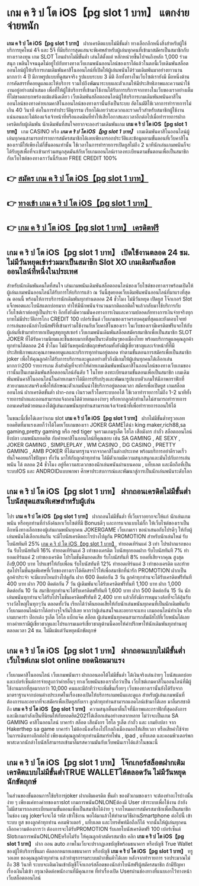 # เกม ค ริ ป โต iOS【pg slot 1 บาท】  แตกง่ายจ่ายหนัก

**เกม ค ริ ป โต iOS【pg slot 1 บาท】** ฝากเครดิตแบบไม่มีขั้นต่ำ  ทางเลือกอีกหนึ่งสิ่งสำหรับผู้ใช้บริการยุคใหม่ 4จี และ 5จี ที่มีบริการสุดแสนจะพิเศษสำหรับผู้เล่นทุกคนที่เข้ามาสมัครเป็นสมาชิกกับทางเราลงทุน เกม SLOT  โอนฝากไม่มีขั้นต่ำ เล่นได้ตั้งแต่ หลักหน่วยขึ้นไปจนถึงหลัก 1,000 ร่วมสนุก เพลินใจจนฉุดไม่อยู่ไปกับทางทางเว็บเกมพนันออนไลน์ของเราได้แล้วในตอนี้เว็บเดิมพันสล็อตออนไลน์ผู้ให้บริการเกมเดิมพันคาสิโนออนไลน์ที่เปิดให้ผู้เล่นพนันได้ร่วมเดิมพันมาอย่างยาวนานมากกว่า 4 ปี มีภาพรูปแบบที่ดูสมจจริง รูปแบบระบบ 3 มิติ
อีกทั้งทางในเว็บไซต์เรายังมี มือหนึ่งด้านการคัดสรรที่คอยดูแลและให้บริการ  รวมไปถึงพัฒนาระบบและตัวเกมให้มีประสิทธิภาพและความน่าใช้งานอยู่อย่างสม่ำเสมอ เพื่อที่ให้ผู้ใช้บริการที่เข้ามาใช้งานได้รับการบริการจากทางในเว็บของเราอย่างเต็มที่ไม่ขาดตกบกพร่องแม้แต่นิดเดียว เว็บเดิมพันสล็อตออนไลน์ผู้ให้บริการเกมเดิมพันพนันคาสิโนออนไลน์ของทางค่ายเกมคาสิโนออนไลน์ของทางเรานั้นยังเป็นระบบ อัตโนมัติใช้เวลาการทำรายการไม่เกิน 40 วินาที ต่อในการทำประวัติธุกรรม เรียกได้เลยว่าสะดวกและรวดเร็วสำหรับสมาชิกผู้ใช้งานแน่นอนและไม่ต้องแจ้งเจ้าหน้าที่หรือแอดมินที่ทำให้เสียโอกาสและเวลาอีกต่อไปเมื่อทำรายการฝากเครดิตกับผู้เดิมพัน
นักเดิมพันที่สนใจอยากจะลองร่วมเดิมพันเกม **เกม ค ริ ป โต iOS【pg slot 1 บาท】** เกม CASINO  หรือ ***เกม ค ริ ป โต iOS【pg slot 1 บาท】*** เกมเดิมพันคาสิโนออนไลน์ผู้เล่นทุกคนสามารถทำรายการสมัครสมาชิกได้เลยเพียงกรอกประวัติและข้อมูลตามขั้นตอนที่เว็บคาสิโนของเรามีให้เพียงไม่กี่ขั้นตอนเท่านั้น ใช้เวลาในการทำรายการเปิดยูสไม่ถึง 2 นาทีนักเล่นเกมพนันก็จะได้รับยูสเพื่อที่จะเข้ามาร่วมสนุกสุดมันส์กับเว็บเกมออนไลน์เราลงทะเบียนตามขั้นตอนเพื่อเป็นสมาชิกกับเว็บไซต์ของทางเราวันนี้รับเลย FREE CREDIT 100%

## 👉 [สมัคร เกม ค ริ ป โต iOS【pg slot 1 บาท】](https://archa888.com/)
## 👉 [ทางเข้า เกม ค ริ ป โต iOS【pg slot 1 บาท】](https://archa888.com/)
## 👉 [เกม ค ริ ป โต iOS【pg slot 1 บาท】 เครดิตฟรี](https://archa888.com/)

## เกม ค ริ ป โต iOS【pg slot 1 บาท】 เปิดใช้งานตลอด  24 ชม. ไม่มีวันหยุดเข้าร่วมมาเป็นสมาชิก Slot XO เกมเดิมพันสล็อตออนไลน์ที่หนึ่งในประเทศ

สำหรับนักเดิมพันคนใดที่สนใจ เล่นเกมพนันเดิมพันสล็อตออนไลน์ของเว็บไซต์ของทางเราพร้อมเปิดให้ผู้เล่นเกมพนันออนไลน์ได้รับการให้บริการแล้ว ณ วันนี้สุดยอดเว็บเดิมพันพนันออนไลน์ที่มาแรงที่สุด ณ ตอนนี้ พร้อมให้การบริการนักเดิมพันทุกท่านตลอด 24 ชั่วโมง ไม่มีวันหยุด เปิดยูส โจ๊กเกอร์ Slot แจ็กพอตและโบนัสแตกบ่อยมาก ทำให้มีนักพนันจำนวนมากติดอกติดใจแล้วกลับมาใช้บริการกับเว็บไซต์เราต่ออยู่เป็นประจำ อีกทั้งยังมีความมั่นคงทางการเงินและความปลอดภัยทางการเงินจ่ายจริงทุกบาทไม่มีประวัติการโกง CREDIT 100 เปอร์เซ็นต์ เว็บเกมของเราครอบคลุมที่สุดและยังตอบโจทย์การเล่นของนักล่าโบนัสฟรีที่เข้ามาร่วมใช้งานกับเว็บคาสิโนของเรา
ในเว็บของเรามีเครดิตฟรีแจกให้กับผู้เล่นที่เข้ามาทำรายกเปิดยูสทุกยูสเซอร์ เว็บเกมพนันเดิมพันสล็อตสมัครสมาชิกเพื่อเป็นสมาชิก SLOT JOKER ที่ได้รับความนิยมและชื่นชอบมากที่สุดเป็นระดับต้นๆของเมืองไทย พร้อมบริการดูแลคุณลูกค้าทุกท่านได้ตลอด 24 ชั่วโมง ไม่มีวันหยุดนักขัตฤกษ์พร้อมทั้งยังมีผู้เชี่ยวชาญและเจ้าหน้าที่ที่มีประสิทธิภาพและคุณภาพคอยดูแลและบริการทุกท่านอยู่ตลอด ทำตามขั้นตอนการสมัครเพื่อเป็นสมาชิก joker เพื่อให้คุณลูกค้าได้รับการบริการและดูแลอย่างทั่วถึงมีเกมให้ผู้เล่นทุกคนได้เลือกเล่นมากกว่า200 รายการเกม
สิ่งสำคัญที่จะทำให้ค่ายเกมเดิมพันพนันคาสิโนออนไลน์ของทางเว็บเกมของเรานั้นเป็นเกมเดิมพันสล็อตออนไลน์อันดับ 1 ในไทย ลงทะเบียนตามขั้นตอนเพื่อเป็นสมาชิก  เกมเดิมพันพนันคาสิโนออนไลน์ในค่ายเกมเราได้มีการปรับปรุงและพัฒนารูปแบบตัวเกมให้มีภาพกราฟิกที่สวยงามและสมจริงเพื่อให้ลักษณะตัวเกมนั้นน่าใช้บริการอยู่ตลอดเวลา สมัครเพื่อเปิดยูส เกมสล็อตออนไลน์ ฝากเครดิตขั้นต่ำ ฝาก-ถอน เงินรวดเร็วโดยระบบออโต้ ใช้เวลาทำรายการไม่ถึง 1-2 นาทีทั้งรายการฝากและถอนสามารถแจ้งถอนได้ด้วยตนเองง่ายๆ หรือหากลูกค้าท่านใดไม่สามารถทำรายการถอนเคดริตด้วยตนเองได้ผู้เล่นเกมพนันทุกท่านสามารถแจ้งเจ้าหน้าที่เพื่อทำรายการถอนให้ได้

ในขณะนี้เชื่อได้เลยว่าเกม slot  **เกม ค ริ ป โต iOS【pg slot 1 บาท】** ฝากไม่มีขั้นต่ำทรูวอเลท ยอดฮิตที่มาแรงเลยก็ว่าได้โดยเว็บเกมของเรา JOKER GAMEได้นำ  king maker,rich88,sa gaming,pretty gaming หรือ red tiger จุดรวมเกมรูเล็ต ไฮโล เสือมังกร กำถั่ว สล็อตออนไลน์ ยิงปลา เกมพนันยอดฮิต กับค่ายคาสิโนออนไลน์ที่คุณชอบ เช่น SA GAMING , AE SEXY , JOKER GAMING , SIMPLEPLAY , WM CASINO , DG CASINO , PRETTY GAMING , AMB POKER  ที่ได้มาตรฐานจากจากคาสิโนต่างประเทศ พร้อมบริการอย่าดีรวดเร็วทันใจคอยแก้ไขปัญหา ทั้งวัน มาให้กับลูกค้าทุกท่าน ได้มีตัวเกมมีความสนุกสนุกและมันไปกับการเล่นพนัน ได้ ตลอด 24 ชั่วโมง อยู่ที่ความสะดวกของนักเล่นพนันผ่านบนคอม , แท็บเลต และมือถือที่เป็นระบบIOS และ ANDROIDแบบพกพา ศึกษาประสบการณ์และพัฒนาสู่การเป็นนักเล่นพนันระดับโลก

## เกม ค ริ ป โต iOS【pg slot 1 บาท】 ฝากถอนเครดิตไม่มีขั้นต่ำ โบนัสสุดแสนพิเศษสำหรับผู้เล่น

โปร **เกม ค ริ ป โต iOS【pg slot 1 บาท】** ฝากถอนไม่มีขั้นต่ำ ที่เว็บเราอยากจะให้แก่  นักเล่นเกมพนัน หรือทุกท่านที่กำลังค้นหาเว็บไซต์ที่มี Bonusดีๆ และการแจกแบบไม่กั๊ก ให้เว็บไซต์ของเราเป็นอีกหนึ่งทางเลือกของผู้เล่นเกมพนันทุกคน JOKERGAME เว็บเกมเรา ขอนำเสนอกับโปรดีๆ ให้กับผู้เล่นพนันได้เลือกเล่นกัน จะมีโบนัสเครดิตอะไรบ้างไปดูกัน
 PROMOTION สำหรับนักเล่นใหม่ รับโบนัสทันที 25% [เกม ค ริ ป โต iOS【pg slot 1 บาท】](https://archa888.com/) ทำยอดเทิร์นแค่ 3 เท่า
โปรฝากแรกของวัน รับโบนัสทันที 16% ทำยอดเทิร์นแค่ 3 เท่าของเครดิต
โบนัสทุกยอดฝาก รับโบนัสทันที 7% ทำยอดเทิร์นแค่ 2 เท่าของเครดิต
โปรโมชั่นคืนยอดเสีย รับโบนัสทันที 8% ยอดที่เสียจากคุณ สูงสุดถึง9,000 บาท
โปรแชร์ให้กับเพื่อน รับโบนัสทันที 12% ทำยอดเทิร์นแค่ 3 เท่าของเครดิต
และท้ายสุดโปรโมชั่นสุดพิเศษที่เว็บของทางเราได้คัดสรรไว้ให้เพื่อสมาชิกที่น่ารัก  PROMOTION ฝากเป็นลูกค้าประจำ จะมีแบบไหนบ้างไปดูกัน
ฝาก 600 ติดต่อกัน 3 วัน ลูกค้าทุกท่านจะได้รับเครดิตฟรีทันที 400 บาท
ฝาก 700 ติดต่อกัน 7 วัน ผู้เดิมพันจะได้รับเครดิตฟรีทันที 1,100 บาท
ฝาก 1,000 ติดต่อกัน 10 วัน สมาชิกทุกท่านจะได้รับเครดิตฟรีทันที 1,600 บาท
ฝาก 500 ติดต่อกัน 15 วัน นักเล่นพนันทุกท่านจะได้รับโปรโมชั่นเครดิตฟรีทันที 2,400 บาท
แล้วก็ยังมีการหมุนวงล้อที่จะได้ลุ้นรับรางวัลใหญ่ในทุกๆวัน ตลอดทั้งวัน เรียกได้ว่าคืนยอดเสียให้กับนักเล่นพนันทุกคนที่เป็นนักเดิมพันกับเว็บเกมออนไลน์เราได้อย่างจุใจกันไปเลย หากว่าผู้เล่นสนใจและอยากจะแทง เกมออนไลน์ทำเงิน หรือเกมบาคาร่า ป๊อกเด้ง รูเล็ต ไฮโล แบ็กแจ๊ค สล็อต ผู้เล่นพนันทุกคนสามารถสัมผัสไปที่เว็บพนันได้เลย ทางค่ายเรามีผู้เชี่ยวชาญและโปรแกรมเมอร์เชี่ยวชาญด้านนี้คอยให้คำปรึกษาให้นักเดิมพันทุกท่านอยู่ ตลอดเวลา 24 ชม. ไม่มีแม้แต่วันหยุดนักขัตฤกษ์

## เกม ค ริ ป โต iOS【pg slot 1 บาท】 ฝากถอนแบบไม่มีขั้นต่ำ  เว็บไซต์เกม slot online ยอดนิยมมาแรง

เว็บเกมคาสิโนออนไลน์ เว็บเกมพนันเรา ฝากถอนออโต้ไม่มีขั้นต่ำ ได้เงินจริงเล่นง่ายๆ โบนัสแตกบ่อยและเปอร์เซ็นต์การจ่ายสูงกว่าค่ายอื่นๆ ทางเว็บพนันของเราถือว่าเป็น เว็บไซต์เกมคาสิโนออนไลน์ที่มีผู้ใช้งานมากที่สุดมากกว่า 10,000 คนและมีถ้าทีว่าจะเพิ่มขึ้นเรื่อยๆ เว็บของทางเรานั้นยังได้รับจากมาตราฐานจากบ่อนต่างประเทศในเรื่องของเปิดให้บริการเกมพนันและดูแล สำหรับผู้เล่นเกมพนันที่ต้องการและอยากที่จะสมัครเพื่อเปิดยูสกับเรา ลูกค้าทุกท่านสามารถแอดไลน์เข้ามาได้เลย
	มาลิ้มรสชาติถึง **เกม ค ริ ป โต iOS【pg slot 1 บาท】** ความสนุกตื่นตาตื่นใจที่มีภาพและกราฟิกที่สุดอลังการ และมีเกมกำลังเป็นที่นิยมให้กับยอดฮิต2021ได้เลือกเล่นอย่างหลากหลาย  ไม่ว่าจะเป็นเกม SA GAMING คาสิโนออนไลน์ บาคาร่า สล็อต เสือมังกร ไฮโล รูเล็ต กำถั่ว และ เกมยิงปลา จาก Hakerthep sa game บาคาร่า ไม่ต้องนั่งเครื่องไปไกลถึงเมืองนอกให้เสียเวลา หรือเสียค่าใช้จ่ายในการเดินทางอีกต่อไป เพียงแค่คุณลูกค้าทุกท่านมีสมาร์ทโฟน , ipad , แท็บเลต และคอมพิวเตอร์พกพาสะดวกนักล่าโบนัสก็สามารถเข้ามาลิ้มรสความมันกับเว็บพนันเราได้แล้วในขณะนี้

## เกม ค ริ ป โต iOS【pg slot 1 บาท】 โจ๊กเกอร์สล็อตฝากเติมเครดิตแบบไม่มีขั้นต่ำTRUE WALLETได้ตลอดวัน ไม่มีวันหยุดนักขัตฤกษ์

ในส่วนของขั้นตอนการใช้บริการjoker ฝากเติมเครดิต ขั้นต่ำ ของตัวเกมของเรา จะต้องทำอะไรบ้างนั้น ง่าย ๆ เพียงแค่ทางค่ายของเราslot เกมการพนันONLONEต้องมี User เข้าระบบเพื่อใช้งาน ถ้ายังไม่มีสามารถลงทะเบียนตามขั้นตอนเพื่อเป็นสมาชิกได้ง่าย ๆ จากโหมดการสมัครสมาชิกเพื่อเป็นสมาชิกในช่อง เมนู jokerจึงจะได้ รหัส เข้าใช้งาน พอได้มาแล้วให้ทำตามวิธีผ่านSmartphone ต่อไปนี้
เข้าระบบ ยูส  ของลูกค้าทุกท่าน คอมพิวเตอร์ , แท็บเลต และโทรศัพท์มือถือก็ได้
จากนั้นให้ผู้เล่นทุกคนเลือกความต้องการว่า ต้องการจะได้รับPROMOTION รับเลยโบนัสเครดิตฟรี 100 เปอร์เซ็นต์ SlotเกมการพนันONLONEหรือไม่รับ
ให้คุณลูกค้าสมัครสมาชิก คลิก **เกม ค ริ ป โต iOS【pg slot 1 บาท】** ฝาก ถอน auto ภาพในเว็บจะปรากฏเลขบัญชีพร้อมธนาคาร หรือบัญชี True Wallet ของผู้ให้บริการขึ้นมา
คัดลอกหมายเลขธนาคาร หรือบัญชี **เกม ค ริ ป โต iOS【pg slot 1 บาท】** ทรู วอเลท ของคุณลูกค้าทุกท่าน แล้วทำธุรกรรมระบบฝากขั้นต่ำได้เลย
หลังจากทำรายการ รอประมาณไม่ถึง 38 วินาที ระบบจะเติมเงินเข้าบัญชีโจ๊กเกอร์สล็อตของนักล่าโบนัสฟรีผู้สมัครสมาชิก
ถ้ามีปัญหาเรื่องเงินไม่เข้า กรุณาติดต่อพนักงานที่มีคุณภาพ ที่ทำเรื่องเปิด Userผ่านช่องทางที่แนบเอาไว้ทางหน้าเว็บสล็อตออนไลน์


